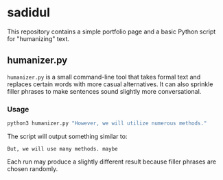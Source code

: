 # sadidul

This repository contains a simple portfolio page and a basic Python script for "humanizing" text.

## humanizer.py

`humanizer.py` is a small command-line tool that takes formal text and replaces certain words with more casual alternatives. It can also sprinkle filler phrases to make sentences sound slightly more conversational.

### Usage

```bash
python3 humanizer.py "However, we will utilize numerous methods."
```

The script will output something similar to:

```
But, we will use many methods. maybe
```

Each run may produce a slightly different result because filler phrases are chosen randomly.

